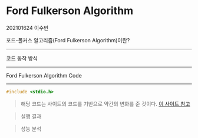# Ford Fulkerson Algorithm
202101624 이수빈


포드-폴커스 알고리즘(Ford Fulkerson Algorithm)이란?
- - -




코드 동작 방식
- - -



Ford Fulkerson Algorithm Code
* * *
```c
#include <stdio.h>


```

> 해당 코드는 사이트의 코드를 기반으로 약간의 변화를 준 것이다. 
[이 사이트 참고](https://sahebg.github.io/computersceince/Maximux-flow-ford-fulkarson-algorithm-c-program-example/)


> 실행 결과


> 성능 분석










